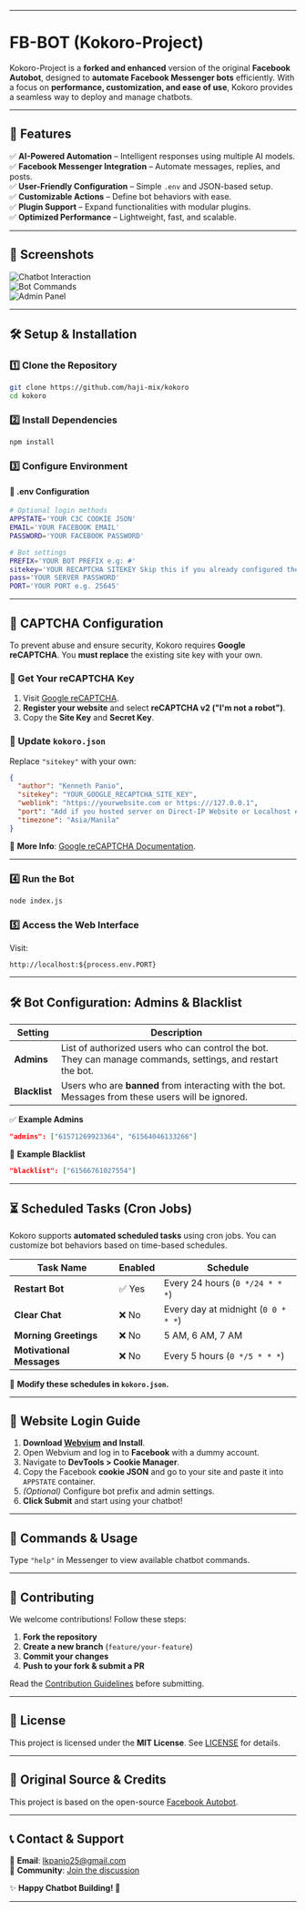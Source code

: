 
---

# **FB-BOT (Kokoro-Project)**  

Kokoro-Project is a **forked and enhanced** version of the original **Facebook Autobot**, designed to **automate Facebook Messenger bots** efficiently. With a focus on **performance, customization, and ease of use**, Kokoro provides a seamless way to deploy and manage chatbots.  

---

## **🚀 Features**  

✅ **AI-Powered Automation** – Intelligent responses using multiple AI models.  
✅ **Facebook Messenger Integration** – Automate messages, replies, and posts.  
✅ **User-Friendly Configuration** – Simple `.env` and JSON-based setup.  
✅ **Customizable Actions** – Define bot behaviors with ease.  
✅ **Plugin Support** – Expand functionalities with modular plugins.  
✅ **Optimized Performance** – Lightweight, fast, and scalable.  

---

## **📸 Screenshots**  

![Chatbot Interaction](https://i.imgur.com/ciw2pfH.jpeg)  
![Bot Commands](https://i.imgur.com/nNXMoSd.jpeg)  
![Admin Panel](https://i.imgur.com/4fCYUJr.jpeg)  

---

## **🛠 Setup & Installation**  

### **1️⃣ Clone the Repository**  
```bash
git clone https://github.com/haji-mix/kokoro
cd kokoro
```

### **2️⃣ Install Dependencies**  
```bash
npm install
```

### **3️⃣ Configure Environment**  

#### **📌 .env Configuration**  
```bash
# Optional login methods
APPSTATE='YOUR C3C COOKIE JSON'  
EMAIL='YOUR FACEBOOK EMAIL'  
PASSWORD='YOUR FACEBOOK PASSWORD'  

# Bot settings  
PREFIX='YOUR BOT PREFIX e.g: #'  
sitekey='YOUR RECAPTCHA SITEKEY Skip this if you already configured the kokoro.json'
pass='YOUR SERVER PASSWORD'  
PORT='YOUR PORT e.g. 25645'  
```

---

## **🔑 CAPTCHA Configuration**  

To prevent abuse and ensure security, Kokoro requires **Google reCAPTCHA**. You **must replace** the existing site key with your own.

### **📌 Get Your reCAPTCHA Key**
1. Visit [Google reCAPTCHA](https://www.google.com/recaptcha/admin/create).  
2. **Register your website** and select **reCAPTCHA v2 ("I'm not a robot")**.  
3. Copy the **Site Key** and **Secret Key**.  

### **📌 Update `kokoro.json`**
Replace `"sitekey"` with your own:  
```json
{
  "author": "Kenneth Panio",
  "sitekey": "YOUR_GOOGLE_RECAPTCHA_SITE_KEY",
  "weblink": "https://yourwebsite.com or https:///127.0.0.1",
  "port": "Add if you hosted server on Direct-IP Website or Localhost e.g 8080",
  "timezone": "Asia/Manila"
}
```

🔗 **More Info**: [Google reCAPTCHA Documentation](https://developers.google.com/recaptcha/intro).  

---

### **4️⃣ Run the Bot**  
```bash
node index.js
```

### **5️⃣ Access the Web Interface**  
Visit:  
```
http://localhost:${process.env.PORT}
```

---

## **🛠 Bot Configuration: Admins & Blacklist**  

| Setting   | Description |
|-----------|------------|
| **Admins** | List of authorized users who can control the bot. They can manage commands, settings, and restart the bot. |
| **Blacklist** | Users who are **banned** from interacting with the bot. Messages from these users will be ignored. |

✅ **Example Admins**  
```json
"admins": ["61571269923364", "61564046133266"]
```

🚫 **Example Blacklist**  
```json
"blacklist": ["61566761027554"]
```

---

## **⏳ Scheduled Tasks (Cron Jobs)**  

Kokoro supports **automated scheduled tasks** using cron jobs. You can customize bot behaviors based on time-based schedules.  

| Task Name            | Enabled | Schedule |
|----------------------|---------|------------------------|
| **Restart Bot**      | ✅ Yes  | Every 24 hours (`0 */24 * * *`) |
| **Clear Chat**       | ❌ No   | Every day at midnight (`0 0 * * *`) |
| **Morning Greetings** | ❌ No   | 5 AM, 6 AM, 7 AM |
| **Motivational Messages** | ❌ No   | Every 5 hours (`0 */5 * * *`) |

📌 **Modify these schedules in `kokoro.json`.**  

---

## **🔑 Website Login Guide**  

1. **Download [Webvium](https://mrepol742.github.io/webviumdev/) and Install**.  
2. Open Webvium and log in to **Facebook** with a dummy account.  
3. Navigate to **DevTools > Cookie Manager**.  
4. Copy the Facebook **cookie JSON** and go to your site and paste it into `APPSTATE` container.  
5. *(Optional)* Configure bot prefix and admin settings.  
6. **Click Submit** and start using your chatbot!  

---

## **📖 Commands & Usage**  
Type `"help"` in Messenger to view available chatbot commands.  

---

## **🤝 Contributing**  

We welcome contributions! Follow these steps:  

1. **Fork the repository**  
2. **Create a new branch** (`feature/your-feature`)  
3. **Commit your changes**  
4. **Push to your fork & submit a PR**  

Read the [Contribution Guidelines](CONTRIBUTING.md) before submitting.  

---

## **📜 License**  

This project is licensed under the **MIT License**. See [LICENSE](LICENSE) for details.  

---

## **🔗 Original Source & Credits**  

This project is based on the open-source [Facebook Autobot](https://github.com/aizintel/AUTO).  

---

## **📞 Contact & Support**  

📧 **Email**: [lkpanio25@gmail.com](mailto:lkpanio25@gmail.com)  
💬 **Community**: [Join the discussion](https://facebook.com/groups/coders.dev/)  

✨ **Happy Chatbot Building! 🚀**  

---

